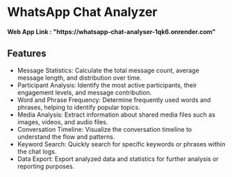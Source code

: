 <h1>WhatsApp Chat Analyzer</h1>

   <h4>
        Web App Link : "https://whatsapp-chat-analyser-1qk6.onrender.com"
            
        
   </h4>

   <h2>Features</h2>
    <ul>
        <li>Message Statistics: Calculate the total message count, average message length, and distribution over time.</li>
        <li>Participant Analysis: Identify the most active participants, their engagement levels, and message contribution.</li>
        <li>Word and Phrase Frequency: Determine frequently used words and phrases, helping to identify popular topics.</li>
        <li>Media Analysis: Extract information about shared media files such as images, videos, and audio files.</li>
        <li>Conversation Timeline: Visualize the conversation timeline to understand the flow and patterns.</li>
        <li>Keyword Search: Quickly search for specific keywords or phrases within the chat logs.</li>
        <li>Data Export: Export analyzed data and statistics for further analysis or reporting purposes.</li>
    </ul>
